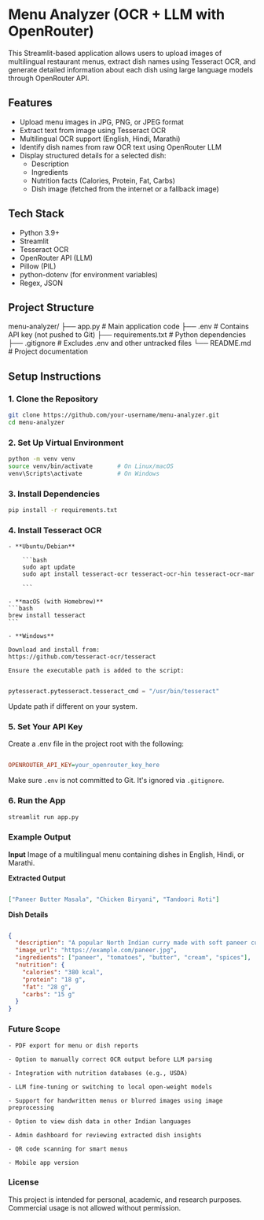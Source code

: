 # Menu Analyzer (OCR + LLM with OpenRouter)

This Streamlit-based application allows users to upload images of multilingual restaurant menus, extract dish names using Tesseract OCR, and generate detailed information about each dish using large language models through OpenRouter API.

## Features

- Upload menu images in JPG, PNG, or JPEG format
- Extract text from image using Tesseract OCR
- Multilingual OCR support (English, Hindi, Marathi)
- Identify dish names from raw OCR text using OpenRouter LLM
- Display structured details for a selected dish:
  - Description
  - Ingredients
  - Nutrition facts (Calories, Protein, Fat, Carbs)
  - Dish image (fetched from the internet or a fallback image)

## Tech Stack

- Python 3.9+
- Streamlit
- Tesseract OCR
- OpenRouter API (LLM)
- Pillow (PIL)
- python-dotenv (for environment variables)
- Regex, JSON

## Project Structure

menu-analyzer/
├── app.py # Main application code
├── .env # Contains API key (not pushed to Git)
├── requirements.txt # Python dependencies
├── .gitignore # Excludes .env and other untracked files
└── README.md # Project documentation



## Setup Instructions

### 1. Clone the Repository

```bash
git clone https://github.com/your-username/menu-analyzer.git
cd menu-analyzer
```

### 2. Set Up Virtual Environment

```bash
python -m venv venv
source venv/bin/activate       # On Linux/macOS
venv\Scripts\activate          # On Windows
```

### 3. Install Dependencies

```bash
pip install -r requirements.txt
```

### 4. Install Tesseract OCR
    - **Ubuntu/Debian**

        ```bash
        sudo apt update
        sudo apt install tesseract-ocr tesseract-ocr-hin tesseract-ocr-mar

        ```

    - **macOS (with Homebrew)**
    ```bash
    brew install tesseract
    ```

    - **Windows**

    Download and install from:
    https://github.com/tesseract-ocr/tesseract

    Ensure the executable path is added to the script:


```python

pytesseract.pytesseract.tesseract_cmd = "/usr/bin/tesseract"
```


Update path if different on your system.

### 5. Set Your API Key
Create a .env file in the project root with the following:

```ini

OPENROUTER_API_KEY=your_openrouter_key_here
```

Make sure `.env` is not committed to Git. It's ignored via `.gitignore`.

### 6. Run the App
```bash
streamlit run app.py
```

### Example Output

**Input**
    Image of a multilingual menu containing dishes in English, Hindi, or Marathi.

**Extracted Output**

```json

["Paneer Butter Masala", "Chicken Biryani", "Tandoori Roti"]
```

**Dish Details**

```json

{
  "description": "A popular North Indian curry made with soft paneer cubes in a creamy tomato-based sauce.",
  "image_url": "https://example.com/paneer.jpg",
  "ingredients": ["paneer", "tomatoes", "butter", "cream", "spices"],
  "nutrition": {
    "calories": "380 kcal",
    "protein": "18 g",
    "fat": "28 g",
    "carbs": "15 g"
  }
}
```

### Future Scope
    
    - PDF export for menu or dish reports

    - Option to manually correct OCR output before LLM parsing

    - Integration with nutrition databases (e.g., USDA)

    - LLM fine-tuning or switching to local open-weight models

    - Support for handwritten menus or blurred images using image preprocessing

    - Option to view dish data in other Indian languages

    - Admin dashboard for reviewing extracted dish insights

    - QR code scanning for smart menus

    - Mobile app version

### License

This project is intended for personal, academic, and research purposes. Commercial usage is not allowed without permission.

